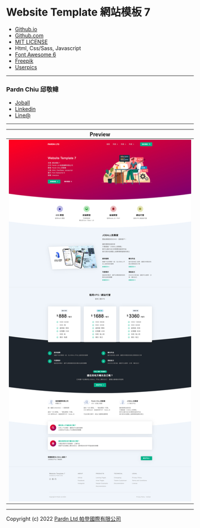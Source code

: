 # Website Template 網站模板 7

- [Github.io](https://pardnchiu.github.io/website-template-7/)
- [Github.com](https://github.com/pardnchiu/website-template-7/)
- [MIT LICENSE](./LICENSE)
- Html, Css/Sass, Javascript
- [Font Awesome 6](https://fontawesome.com/v6/search)
- [Freepik](https://www.freepik.com)
- [Userpics](https://userpics.craftwork.design)

***

### Pardn Chiu 邱敬幃

- [Joball](https://joball.tw/@pardnltd)
- [Linkedin](https://www.linkedin.com/in/pardnchiu/)
- [Line@](http://lin.ee/Gtcb5kc)

***

| Preview |
| --- |
| ![Website Template 網站模板 7](./image/index.jpg) |

***

Copyright (c) 2022 [Pardn Ltd 帕登國際有限公司](https://joball.tw/@pardnltd)
